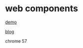 # web components

[demo](https://thesadabc.github.io/blog-demo/webcomponents)

[blog](http://www.xjp.in/2017/03/18/%E5%89%8D%E7%AB%AF%E7%BB%84%E4%BB%B6%E7%9A%84%E6%9C%AC%E8%B4%A8%E5%88%B0%E6%9C%8D%E5%8A%A1%E7%AB%AF%E7%BB%84%E4%BB%B6%E6%B8%B2%E6%9F%93/)

chrome 57

